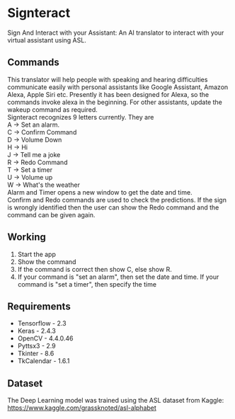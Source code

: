 # Signteract
Sign And Interact with your Assistant: An AI translator to interact with your virtual assistant using ASL.

## Commands
This translator will help people with speaking and hearing difficulties communicate easily with personal assistants like Google Assistant, Amazon Alexa, Apple Siri etc.
Presently it has been designed for Alexa, so the commands invoke alexa in the beginning. For other assistants, update the wakeup command as required. <br>
Signteract recognizes 9 letters currently. They are <br>
A -> Set an alarm. <br>
C -> Confirm Command <br>
D -> Volume Down <br>
H -> Hi <br>
J -> Tell me a joke <br>
R -> Redo Command <br>
T -> Set a timer <br>
U -> Volume up <br>
W -> What's the weather <br>
Alarm and Timer opens a new window to get the date and time. <br>
Confirm and Redo commands are used to check the predictions. If the sign is wrongly identified then the user can show the Redo command and the command can be given again.

## Working
<ol>
  <li>Start the app </li>
  <li>Show the command </li>
  <li>If the command is correct then show C, else show R. </li>
  <li>If your command is "set an alarm", then set the date and time. If your command is "set a timer", then specify the time </li>
 </ol>
  

## Requirements
<ul>
  <li>Tensorflow - 2.3</li>
  <li>Keras - 2.4.3 </li>
  <li>OpenCV - 4.4.0.46 </li>
  <li>Pyttsx3 - 2.9 </li>
  <li>Tkinter - 8.6 </li>
  <li>TkCalendar - 1.6.1 </li>
 </ul>

## Dataset
The Deep Learning model was trained using the ASL dataset from Kaggle: https://www.kaggle.com/grassknoted/asl-alphabet
